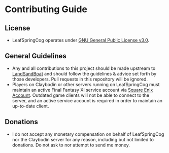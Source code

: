 # Contributing Guide

## License

- LeafSpringCog operates under [GNU General Public License v3.0](https://github.com/LandSandBoat/server/blob/base/LICENSE).

## General Guidelines

- Any and all contributions to this project should be made upstream to [LandSandBoat](https://github.com/LandSandBoat/server) and should follow the guidelines & advice set forth by those developers. Pull requests in this repository will be ignored.
- Players on Claybodin or other servers running on LeafSpringCog must maintain an active Final Fantasy XI service account via [Square Enix Account](https://secure.square-enix.com/account/app/svc/login?cont=account). Outdated game clients will not be able to connect to the server, and an active service account is required in order to maintain an up-to-date client.

## Donations

- I do not accept any monetary compensation on behalf of LeafSpringCog nor the Claybodin server for any reason, including but not limited to donations. Do not ask to nor attempt to send me money.
